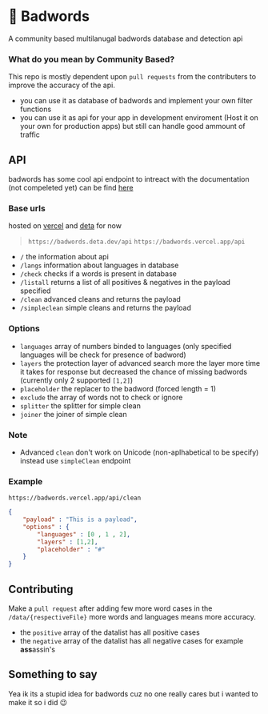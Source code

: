 # 🤬 Badwords
A community based multilanugal badwords database and detection api

### What do you mean by Community Based?
This repo is mostly dependent upon `pull requests` from the contributers to improve the accuracy of the api.
- you can use it as database of badwords and implement your own filter functions
- you can use it as api for your app in development enviroment (Host it on your own for production apps) but still can handle good ammount of traffic

## API
badwords has some cool api endpoint to intreact with the documentation (not compeleted yet) can be find [here](https://badwords.vercel.app/docs/)

### Base urls
hosted on [vercel](https://vercel.com) and [deta](https://deta.dev) for now
> `https://badwords.deta.dev/api`
> `https://badwords.vercel.app/api`

- `/` the information about api
- `/langs` information about languages in database
- `/check` checks if a words is present in database
- `/listall` returns a list of all positives & negatives in the payload specified
- `/clean` advanced cleans and returns the payload
- `/simpleclean` simple cleans and returns the payload

### Options
- `languages` array of numbers binded to languages (only specified languages will be check for presence of badword)
- `layers` the protection layer of advanced search more the layer more time it takes for response but decreased the chance of missing badwords (currently only 2 supported `[1,2]`)
- `placeholder` the replacer to the badword (forced length = 1)
- `exclude` the array of words not to check or ignore
- `splitter` the splitter for simple clean
- `joiner` the joiner of simple clean

### Note
- Advanced `clean` don't work on Unicode (non-aplhabetical to be specify) instead use `simpleClean` endpoint

### Example 
```
https://badwords.vercel.app/api/clean
```
```json
{
    "payload" : "This is a payload",
    "options" : {
        "languages" : [0 , 1 , 2],
        "layers" : [1,2],
        "placeholder" : "#"
    }
}
```

## Contributing
Make a `pull request` after adding few more word cases in the `/data/{respectiveFile}` more words and languages means more accuracy.

- the `positive` array of the datalist has all positive cases 
- the `negative` array of the datalist has all negative cases for example **ass**assin's

## Something to say
Yea ik its a stupid idea for badwords cuz no one really cares but i wanted to make it so i did 😉
